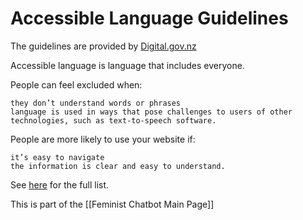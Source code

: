 # Accessible Language Guidelines

The guidelines are provided by [Digital.gov.nz](https://www.digital.govt.nz/standards-and-guidance/design-and-ux/accessibility/accessible-language/)

Accessible language is language that includes everyone.

People can feel excluded when:

    they don’t understand words or phrases
    language is used in ways that pose challenges to users of other technologies, such as text-to-speech software.

People are more likely to use your website if:

    it’s easy to navigate
    the information is clear and easy to understand.

See [here](https://www.digital.govt.nz/standards-and-guidance/design-and-ux/accessibility/accessible-language/) for the full list.

This is part of the [[Feminist Chatbot Main Page]]